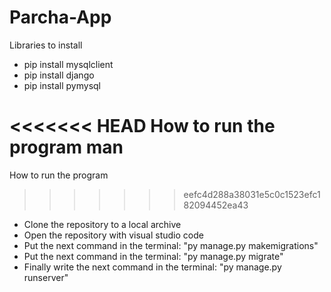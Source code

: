 # Parcha-App

Libraries to install

- pip install mysqlclient
- pip install django
- pip install pymysql

<<<<<<< HEAD
How to run the program man  
=======
How to run the program

>>>>>>> eefc4d288a38031e5c0c1523efc182094452ea43
- Clone the repository to a local archive
- Open the repository with visual studio code
- Put the next command in the terminal: "py manage.py makemigrations"
- Put the next command in the terminal: "py manage.py migrate"
- Finally write the next command in the terminal: "py manage.py runserver"
